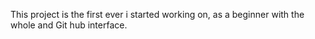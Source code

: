 This project is the first ever i started working on, as a beginner with the whole and Git hub interface.
